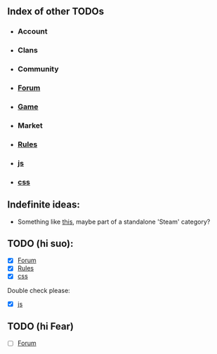 ## Index of other TODOs
- ### Account
- ### Clans
- ### Community
- ### [Forum](https://github.com/TB-FAQ/TB-FAQ/blob/master/FAQ%20Items/Forum/TODO.md)
- ### [Game](https://github.com/TB-FAQ/TB-FAQ/blob/master/FAQ%20Items/Game/TODO.md)
- ### Market
- ### [Rules](https://github.com/TB-FAQ/TB-FAQ/blob/master/FAQ%20Items/Rules/TODO.md)
- ### [js](https://github.com/TB-FAQ/TB-FAQ/blob/master/js/TODO.md)
- ### [css](https://github.com/TB-FAQ/TB-FAQ/blob/master/css/TODO.md)

## Indefinite ideas:
  - Something like [this](http://forum.toribash.com/showthread.php?t=458899), maybe part of a standalone 'Steam' category?


## TODO (hi suo):
- [x] [Forum](https://github.com/TB-FAQ/TB-FAQ/blob/master/FAQ%20Items/Forum/TODO.md)
- [x] [Rules](https://github.com/TB-FAQ/TB-FAQ/blob/master/FAQ%20Items/Rules/TODO.md)
- [x] [css](https://github.com/TB-FAQ/TB-FAQ/blob/master/css/TODO.md)

Double check please:
- [x] [js](https://github.com/TB-FAQ/TB-FAQ/blob/master/js/TODO.md)

## TODO (hi Fear)

- [ ] [Forum](https://github.com/TB-FAQ/TB-FAQ/blob/master/FAQ%20Items/Forum/TODO.md)
